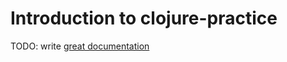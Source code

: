 # Introduction to clojure-practice

TODO: write [great documentation](http://jacobian.org/writing/what-to-write/)
